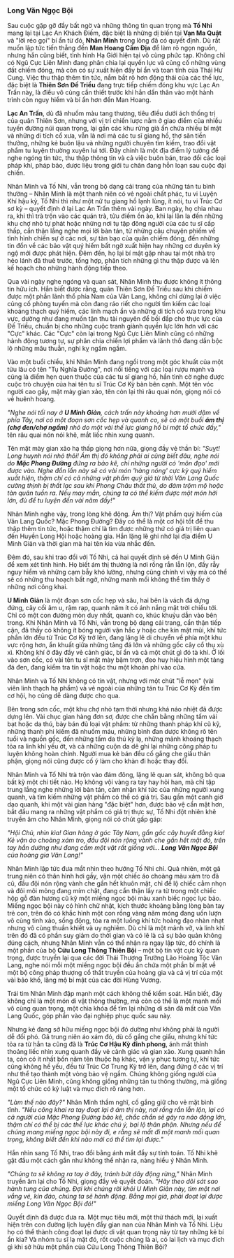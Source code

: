 ### Long Văn Ngọc Bội

Sau cuộc gặp gỡ đầy bất ngờ và những thông tin quan trọng mà **Tố Nhi** mang lại tại Lạc An Khách Điếm, đặc biệt là những dị biến tại **Vạn Ma Quật** và "lời réo gọi" bí ẩn từ đó, **Nhân Minh** trong lòng đã có quyết định. Dù rất muốn lập tức tiến thẳng đến **Man Hoang Cấm Địa** để làm rõ ngọn nguồn, nhưng hắn cũng biết, tình hình Hạ Giới hiện tại vô cùng phức tạp. Không chỉ có Ngũ Cực Liên Minh đang phân chia lại quyền lực và củng cố những vùng đất chiếm đóng, mà còn có sự xuất hiện đầy bí ẩn và toan tính của Thái Hư Cung. Việc thu thập thêm tin tức, nắm bắt rõ hơn động thái của các thế lực, đặc biệt là **Thiên Sơn Đế Triều** đang trực tiếp chiếm đóng khu vực Lạc An Trấn này, là điều vô cùng cần thiết trước khi hắn dấn thân vào một hành trình còn nguy hiểm và bí ẩn hơn đến Man Hoang.

**Lạc An Trấn**, dù đã nhuốm màu tang thương, tiêu điều dưới ách thống trị của quân Thiên Sơn, nhưng với vị trí chiến lược nằm ở giao điểm của nhiều tuyến đường núi quan trọng, lại gần các khu rừng già ẩn chứa nhiều bí mật và những di tích cổ xưa, vẫn là nơi mà các tu sĩ giang hồ, thợ săn tiền thưởng, những kẻ buôn lậu và những người chuyên tìm kiếm, trao đổi vật phẩm tu luyện thường xuyên lui tới. Đây chính là một địa điểm lý tưởng để nghe ngóng tin tức, thu thập thông tin và cả việc buôn bán, trao đổi các loại pháp khí, pháp bảo, dược liệu trong giới tu chân đang hỗn loạn sau cuộc đại chiến.

Nhân Minh và Tố Nhi, vẫn trong bộ dạng cải trang của những tán tu bình thường – Nhân Minh là một thanh niên có vẻ ngoài chất phác, tu vi Luyện Khí hậu kỳ, Tố Nhi thì như một nữ tu giang hồ lạnh lùng, ít nói, tu vi Trúc Cơ sơ kỳ – quyết định ở lại Lạc An Trấn thêm vài ngày. Ban ngày, họ chia nhau ra, khi thì trà trộn vào các quán trà, tửu điếm ồn ào, khi lại lân la đến những khu chợ nhỏ tự phát hoặc những nơi tụ tập đông người của các tu sĩ cấp thấp, cẩn thận lắng nghe mọi lời bàn tán, từ những câu chuyện phiếm về tình hình chiến sự ở các nơi, sự tàn bạo của quân chiếm đóng, đến những tin đồn về các bảo vật quý hiếm bất ngờ xuất hiện hay những cơ duyên kỳ ngộ mới được phát hiện. Đêm đến, họ lại bí mật gặp nhau tại một nhà trọ hẻo lánh đã thuê trước, tổng hợp, phân tích những gì thu thập được và lên kế hoạch cho những hành động tiếp theo.

Qua vài ngày nghe ngóng và quan sát, Nhân Minh thu được không ít thông tin hữu ích. Hắn biết được rằng, quân Thiên Sơn Đế Triều sau khi chiếm được một phần lãnh thổ phía Nam của Văn Lang, không chỉ dừng lại ở việc củng cố phòng tuyến mà còn đang ráo riết cho người tìm kiếm các loại khoáng thạch quý hiếm, các linh mạch ẩn và những di tích cổ xưa trong khu vực, dường như đang muốn tận thu tài nguyên để bồi đắp cho thực lực của Đế Triều, chuẩn bị cho những cuộc tranh giành quyền lực lớn hơn với các "Cực" khác. Các "Cực" còn lại trong Ngũ Cực Liên Minh cũng có những hành động tương tự, sự phân chia chiến lợi phẩm và lãnh thổ đang dần bộc lộ những mâu thuẫn, nghi kỵ ngấm ngầm.

Vào một buổi chiều, khi Nhân Minh đang ngồi trong một góc khuất của một tửu lâu có tên "Tụ Nghĩa Đường", nơi nổi tiếng với các loại rượu mạnh và cũng là điểm hẹn quen thuộc của các tu sĩ giang hồ, hắn tình cờ nghe được cuộc trò chuyện của hai tên tu sĩ Trúc Cơ Kỳ bàn bên cạnh. Một tên vóc người cao gầy, mặt mày gian xảo, tên còn lại thì râu quai nón, giọng nói có vẻ huênh hoang.

_"Nghe nói tối nay ở **U Minh Giản**, cách trấn này khoảng hơn mười dặm về phía Tây, nơi có một đoạn sơn cốc hẹp và quanh co, sẽ có một buổi **ám thị (chợ đen/chợ ngầm)** nhỏ do một vài thế lực giang hồ bí mật tổ chức đấy,"_ tên râu quai nón nói khẽ, mắt liếc nhìn xung quanh.

Tên mặt mày gian xảo hạ thấp giọng hơn nữa, giọng đầy vẻ thần bí: _"Suỵt! Long huynh nói nhỏ thôi! Ám thị đó không phải ai cũng biết đâu, nghe nói do **Mặc Phong Đường** đứng ra bảo kê, chỉ những người có 'môn đạo' mới được vào. Nghe đồn lần này sẽ có vài món 'hàng nóng' cực kỳ quý hiếm xuất hiện, thậm chí có cả những vật phẩm quý giá từ thời Văn Lang Quốc cường thịnh bị thất lạc sau khi Phong Châu thất thủ, do đám trộm mộ hoặc tàn quân tuồn ra. Nếu may mắn, chúng ta có thể kiếm được một món hời lớn, đủ để tu luyện đến vài năm đấy!"_

Nhân Minh nghe vậy, trong lòng khẽ động. Ám thị? Vật phẩm quý hiếm của Văn Lang Quốc? Mặc Phong Đường? Đây có thể là một cơ hội tốt để thu thập thêm tin tức, hoặc thậm chí là tìm được những thứ có giá trị liên quan đến Huyền Long Hội hoặc hoàng gia. Hắn lặng lẽ ghi nhớ lại địa điểm U Minh Giản và thời gian mà hai tên kia vừa nhắc đến.

Đêm đó, sau khi trao đổi với Tố Nhi, cả hai quyết định sẽ đến U Minh Giản để xem xét tình hình. Họ biết ám thị thường là nơi rồng rắn lẫn lộn, đầy rẫy nguy hiểm và những cạm bẫy khó lường, nhưng cũng chính vì vậy mà có thể sẽ có những thu hoạch bất ngờ, những manh mối không thể tìm thấy ở những nơi công khai.

**U Minh Giản** là một đoạn sơn cốc hẹp và sâu, hai bên là vách đá dựng đứng, cây cối âm u, rậm rạp, quanh năm ít có ánh nắng mặt trời chiếu tới. Chỉ có một con đường mòn duy nhất, quanh co, khúc khuỷu dẫn vào bên trong. Khi Nhân Minh và Tố Nhi, vẫn trong bộ dạng cải trang, cẩn thận tiếp cận, đã thấy có không ít bóng người vận hắc y hoặc che kín mặt mũi, khí tức phần lớn đều từ Trúc Cơ Kỳ trở lên, đang lặng lẽ di chuyển về phía một khu vực rộng hơn, ẩn khuất giữa những tảng đá lớn và những gốc cây cổ thụ xù xì. Không khí ở đây đầy vẻ cảnh giác, bí ẩn và cả một chút gì đó tà khí. Ở lối vào sơn cốc, có vài tên tu sĩ mặt mày bặm trợn, đeo huy hiệu hình một tảng đá đen, đang kiểm tra tín vật hoặc thu một khoản phí vào cửa.

Nhân Minh và Tố Nhi không có tín vật, nhưng với một chút "lễ mọn" (vài viên linh thạch hạ phẩm) và vẻ ngoài của những tán tu Trúc Cơ Kỳ đến tìm cơ hội, họ cũng dễ dàng được cho qua.

Bên trong sơn cốc, một khu chợ nhỏ tạm thời nhưng khá náo nhiệt đã được dựng lên. Vài chục gian hàng đơn sơ, được che chắn bằng những tấm vải bạt hoặc da thú, bày bán đủ loại vật phẩm: từ những thanh pháp khí cũ kỹ, những thanh phi kiếm đã nhuốm máu, những bình đan dược không rõ tên tuổi và nguồn gốc, đến những tấm da thú kỳ lạ, những mảnh khoáng thạch tỏa ra linh khí yếu ớt, và cả những cuộn da dê ghi lại những công pháp tu luyện không hoàn chỉnh. Người mua kẻ bán đều cố gắng che giấu thân phận, giọng nói cũng được cố ý làm cho khàn đi hoặc thay đổi.

Nhân Minh và Tố Nhi trà trộn vào đám đông, lặng lẽ quan sát, không bỏ qua bất kỳ một chi tiết nào. Họ không vội vàng ra tay hay hỏi han, mà chỉ tập trung lắng nghe những lời bàn tán, cảm nhận khí tức của những người xung quanh, và tìm kiếm những vật phẩm có thể có giá trị. Sau gần một canh giờ dạo quanh, khi một vài gian hàng "đặc biệt" hơn, được bảo vệ cẩn mật hơn, bắt đầu mang ra những vật phẩm có giá trị thực sự, Tố Nhi đột nhiên khẽ truyền âm cho Nhân Minh, giọng nói có chút gấp gáp:

_"Hội Chủ, nhìn kìa! Gian hàng ở góc Tây Nam, gần gốc cây huyết đằng kia! Kẻ vận áo choàng xám tro, đầu đội nón rộng vành che gần hết mặt đó, trên tay hắn dường như đang cầm một vật rất giống với... **Long Văn Ngọc Bội** của hoàng gia Văn Lang!"_

Nhân Minh lập tức đưa mắt nhìn theo hướng Tố Nhi chỉ. Quả nhiên, một gã trung niên có thân hình hơi gầy, vận một chiếc áo choàng màu xám tro đã cũ, đầu đội nón rộng vành che gần hết khuôn mặt, chỉ để lộ chiếc cằm nhọn và đôi môi mỏng đang mím chặt, đang cẩn thận lấy ra từ trong một chiếc hộp gỗ đàn hương cũ kỹ một miếng ngọc bội màu xanh biếc ngọc lục bảo. Miếng ngọc bội này có hình chữ nhật, kích thước khoảng bằng lòng bàn tay trẻ con, trên đó có khắc hình một con rồng vàng năm móng đang uốn lượn vô cùng tinh xảo, sống động, tỏa ra một luồng khí tức hoàng đạo nhàn nhạt nhưng vô cùng thuần khiết và uy nghiêm. Dù chỉ là một mảnh vỡ, và linh khí trên đó đã có phần suy giảm do thời gian và có lẽ là cả sự bảo quản không đúng cách, nhưng Nhân Minh vẫn có thể nhận ra ngay lập tức, đó chính là một phần của bộ **Cửu Long Thông Thiên Bội** – một bộ tín vật cực kỳ quan trọng, được truyền lại qua các đời Thái Thượng Trưởng Lão Hoàng Tộc Văn Lang, nghe nói mỗi một miếng ngọc bội đều ẩn chứa một phần bí mật về một bộ công pháp thượng cổ thất truyền của hoàng gia và cả vị trí của một vài bảo khố, lăng mộ bí mật của các đời Hùng Vương.

Trái tim Nhân Minh đập mạnh một cách không thể kiểm soát. Hắn biết, đây không chỉ là một món di vật thông thường, mà còn có thể là một manh mối vô cùng quan trọng, một chìa khóa để tìm lại những di sản đã mất của Văn Lang Quốc, góp phần vào đại nghiệp phục quốc sau này.

Nhưng kẻ đang sở hữu miếng ngọc bội đó dường như không phải là người dễ đối phó. Gã trung niên áo xám đó, dù cố gắng che giấu, nhưng khí tức tỏa ra từ hắn ta cũng đã là **Trúc Cơ Hậu Kỳ đỉnh phong**, ánh mắt thỉnh thoảng liếc nhìn xung quanh đầy vẻ cảnh giác và gian xảo. Xung quanh hắn ta, còn có ít nhất bốn năm tên thuộc hạ khác, vận y phục tương tự, khí tức cũng không hề yếu, đều từ Trúc Cơ Trung Kỳ trở lên, đang đứng ở các vị trí như thể tạo thành một vòng bảo vệ ngầm. Chúng không giống người của Ngũ Cực Liên Minh, cũng không giống những tán tu thông thường, mà giống một tổ chức có kỷ luật và mục đích rõ ràng hơn.

_"Làm thế nào đây?"_ Nhân Minh thầm nghĩ, cố gắng giữ cho vẻ mặt bình tĩnh. _"Nếu công khai ra tay đoạt lại ở ám thị này, nơi rồng rắn lẫn lộn, lại có cả người của Mặc Phong Đường bảo kê, chắc chắn sẽ gây ra náo động lớn, thậm chí có thể bị các thế lực khác chú ý, bại lộ thân phận. Nhưng nếu để chúng mang miếng ngọc bội này đi, e rằng sẽ mất đi một manh mối quan trọng, không biết đến khi nào mới có thể tìm lại được."_

Hắn nhìn sang Tố Nhi, trao đổi bằng ánh mắt đầy sự tính toán. Tố Nhi khẽ gật đầu một cách gần như không thể nhận ra, nàng hiểu ý Nhân Minh.

_"Chúng ta sẽ không ra tay ở đây, tránh bứt dây động rừng,"_ Nhân Minh truyền âm lại cho Tố Nhi, giọng đầy vẻ quyết đoán. _"Hãy theo dõi sát sao hành tung của chúng. Đợi khi chúng rời khỏi U Minh Giản này, tìm một nơi vắng vẻ, kín đáo, chúng ta sẽ hành động. Bằng mọi giá, phải đoạt lại được miếng Long Văn Ngọc Bội đó!"_

Quyết định đã được đưa ra. Một mục tiêu mới, một thử thách mới, lại xuất hiện trên con đường lịch luyện đầy gian nan của Nhân Minh và Tố Nhi. Liệu họ có thể thành công đoạt lại được di vật quan trọng này từ tay những kẻ bí ẩn kia? Và nhóm tu sĩ lạ mặt đó, rốt cuộc chúng là ai, có lai lịch và mục đích gì khi sở hữu một phần của Cửu Long Thông Thiên Bội?
